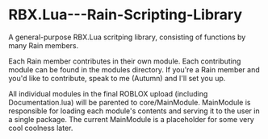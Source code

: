 # RBX.Lua---Rain-Scripting-Library
A general-purpose RBX.Lua scritping library, consisting of functions by many Rain members.

Each Rain member contributes in their own module. Each contributing module can be found in the modules directory. If you're a Rain member and you'd like to contribute, speak to me (Autumn) and I'll set you up.

All individual modules in the final ROBLOX upload (including Documentation.lua) will be parented to core/MainModule. MainModule is responsible for loading each module's contents and serving it to the user in a single package. The current MainModule is a placeholder for some very cool coolness later.
